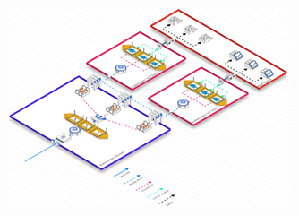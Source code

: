 ![iot---sensing-and-actuating__2_](uploads/2eefa605f8521c87a12befd336ba7a9b/iot---sensing-and-actuating__2_.jpg)